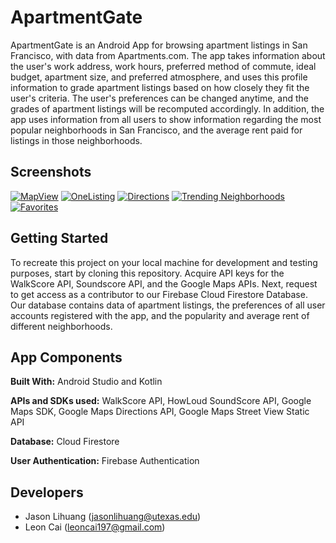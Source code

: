 # ApartmentGate
ApartmentGate is an Android App for browsing apartment listings in San Francisco, with data from Apartments.com.
The app takes information about the user's work address, work hours, preferred method of commute, ideal budget,
apartment size, and preferred atmosphere, and uses this profile information to grade apartment listings based
on how closely they fit the user's criteria. The user's preferences can be changed anytime, and the grades of
apartment listings will be recomputed accordingly. In addition, the app uses information from all users to
show information regarding the most popular neighborhoods in San Francisco, and the average rent paid for
listings in those neighborhoods.

## Screenshots
[![MapView](https://i.postimg.cc/5QXWDLmY/Screenshot-20191206-090910.png)](https://postimg.cc/5QXWDLmY)
[![OneListing](https://i.postimg.cc/hhvnJRqD/Screenshot-20191206-090935.png)](https://postimg.cc/hhvnJRqD)
[![Directions](https://i.postimg.cc/MMKSbhMY/Screenshot-20191206-090950.png)](https://postimg.cc/MMKSbhMY)
[![Trending Neighborhoods](https://i.postimg.cc/34SHLn2Q/Screenshot-20191206-091026.png)](https://postimg.cc/p9z2p8hM)
[![Favorites](https://i.postimg.cc/06CvS8QQ/Screenshot-20191206-090954.png)](https://postimg.cc/06CvS8QQ)

## Getting Started
To recreate this project on your local machine for development and testing purposes, start by cloning this
repository. Acquire API keys for the WalkScore API, Soundscore API, and the Google Maps APIs. Next, request
to get access as a contributor to our Firebase Cloud Firestore Database. Our database contains data of
apartment listings, the preferences of all user accounts registered with the app, and the popularity and
average rent of different neighborhoods.

## App Components
**Built With:** Android Studio and Kotlin

**APIs and SDKs used:** WalkScore API, HowLoud SoundScore API, Google Maps SDK, Google Maps Directions API,
Google Maps Street View Static API

**Database:** Cloud Firestore

**User Authentication:** Firebase Authentication

## Developers
* Jason Lihuang (jasonlihuang@utexas.edu)
* Leon Cai (leoncai197@gmail.com)
